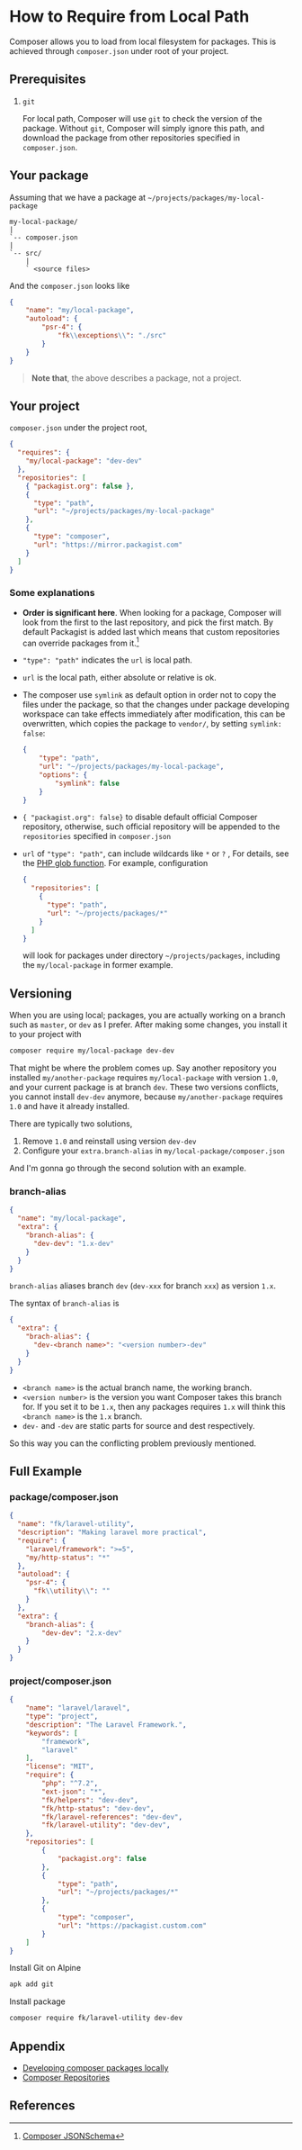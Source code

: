 # How to Require from Local Path

Composer allows you to load from local filesystem for packages. This is achieved through `composer.json` under root of your project.

## Prerequisites

1. `git`

   For local path, Composer will use `git` to check the version of the package. Without `git`, Composer will simply ignore this path, and download the package from other repositories specified in `composer.json`.

## Your package

Assuming that we have a package at `~/projects/packages/my-local-package`

```text
my-local-package/
|
`-- composer.json
|
`-- src/
    |
    ` <source files>
```

And the `composer.json` looks like

```json
{
    "name": "my/local-package",
    "autoload": {
        "psr-4": {
            "fk\\exceptions\\": "./src"
        }
    }
}
```

> **Note that**, the above describes a package, not a project.

## Your project

`composer.json` under the project root,

```json
{
  "requires": {
    "my/local-package": "dev-dev"
  },
  "repositories": [
    { "packagist.org": false },
    {
      "type": "path",
      "url": "~/projects/packages/my-local-package"
    },
    {
      "type": "composer",
      "url": "https://mirror.packagist.com"
    }
  ]
}
```

### Some explanations

- **Order is significant here**. When looking for a package, Composer will look from the first to the last repository, and pick the first match. By default Packagist is added last which means that custom repositories can override packages from it.[^1]

- `"type": "path"` indicates the `url` is local path.

- `url` is the local path, either absolute or relative is ok.

- The composer use `symlink` as default option in order not to copy the files under the package, so that the changes under package developing workspace can take effects immediately after modification, this can be overwritten, which copies the package to `vendor/`, by setting `symlink: false`:

  ```json
  {
      "type": "path",
      "url": "~/projects/packages/my-local-package",
      "options": {
          "symlink": false
      }
  }
  ```

- `{ "packagist.org": false}` to disable default official Composer repository, otherwise, such official repository will be appended to the `repositories` specified in `composer.json`

- `url` of `"type": "path"`, can include wildcards like `*` or `?` , For details, see the [PHP glob function](http://php.net/glob). For example, configuration

  ```json
  {
    "repositories": [
      {
        "type": "path",
        "url": "~/projects/packages/*"
      }
    ]
  }
  ```

  will look for packages under directory `~/projects/packages`, including the `my/local-package` in former example.

## Versioning

When you are using local; packages, you are actually working on a branch such as `master`, or `dev` as I prefer. After making some changes, you install it to your project with

```bash
composer require my/local-package dev-dev
```

That might be where the problem comes up. Say another repository you installed `my/another-package` requires `my/local-package` with version `1.0`, and your current package is at branch `dev`. These two versions conflicts, you cannot install `dev-dev` anymore, because `my/another-package` requires `1.0` and have it already installed.

There are typically two solutions,

1. Remove `1.0` and reinstall using version `dev-dev`
2. Configure your `extra.branch-alias` in  `my/local-package/composer.json`

And I'm gonna go through the second solution with an example.

### branch-alias

```json
{
  "name": "my/local-package",
  "extra": {
    "branch-alias": {
      "dev-dev": "1.x-dev"
    }
  }
}
```

`branch-alias` aliases branch `dev` (`dev-xxx` for branch `xxx`) as version `1.x`.

The syntax of `branch-alias` is

```json
{
  "extra": {
    "brach-alias": {
      "dev-<branch name>": "<version number>-dev"
    }
  }
}
```

- `<branch name>` is the actual branch name, the working branch.
- `<version number>` is the version you want Composer takes this branch for. If you set it to be `1.x`, then any packages requires `1.x` will think this `<branch name>` is the `1.x` branch.
- `dev-` and `-dev` are static parts for source and dest respectively.

So this way you can the conflicting problem previously mentioned.

## Full Example

### package/composer.json

```json
{
  "name": "fk/laravel-utility",
  "description": "Making laravel more practical",
  "require": {
    "laravel/framework": ">=5",
    "my/http-status": "*"
  },
  "autoload": {
    "psr-4": {
      "fk\\utility\\": ""
    }
  },
  "extra": {
    "branch-alias": {
        "dev-dev": "2.x-dev"
    }
  }
}
```

### project/composer.json

```json
{
    "name": "laravel/laravel",
    "type": "project",
    "description": "The Laravel Framework.",
    "keywords": [
        "framework",
        "laravel"
    ],
    "license": "MIT",
    "require": {
        "php": "^7.2",
        "ext-json": "*",
        "fk/helpers": "dev-dev",
        "fk/http-status": "dev-dev",
        "fk/laravel-references": "dev-dev",
        "fk/laravel-utility": "dev-dev",
    },
    "repositories": [
        {
            "packagist.org": false
        },
        {
            "type": "path",
            "url": "~/projects/packages/*"
        },
        {
            "type": "composer",
            "url": "https://packagist.custom.com"
        }
    ]
}
```

Install Git on Alpine

```bash
apk add git
```

Install package

```bash
composer require fk/laravel-utility dev-dev
```

## Appendix

- [Developing composer packages locally](https://johannespichler.com/developing-composer-packages-locally/)
- [Composer Repositories](https://getcomposer.org/doc/05-repositories.md)

## References

[^1]: [Composer JSONSchema](https://getcomposer.org/doc/04-schema.md#repositories)
